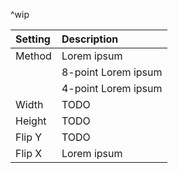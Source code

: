 ^wip

| Setting    | Description           |
| :--------- | :-------------------- |
| Method | Lorem ipsum           |
|            | 8-point Lorem ipsum |
|            | 4-point Lorem ipsum |
| Width  | TODO                  |
| Height | TODO                  |
| Flip Y | TODO                  |
| Flip X | Lorem ipsum           |